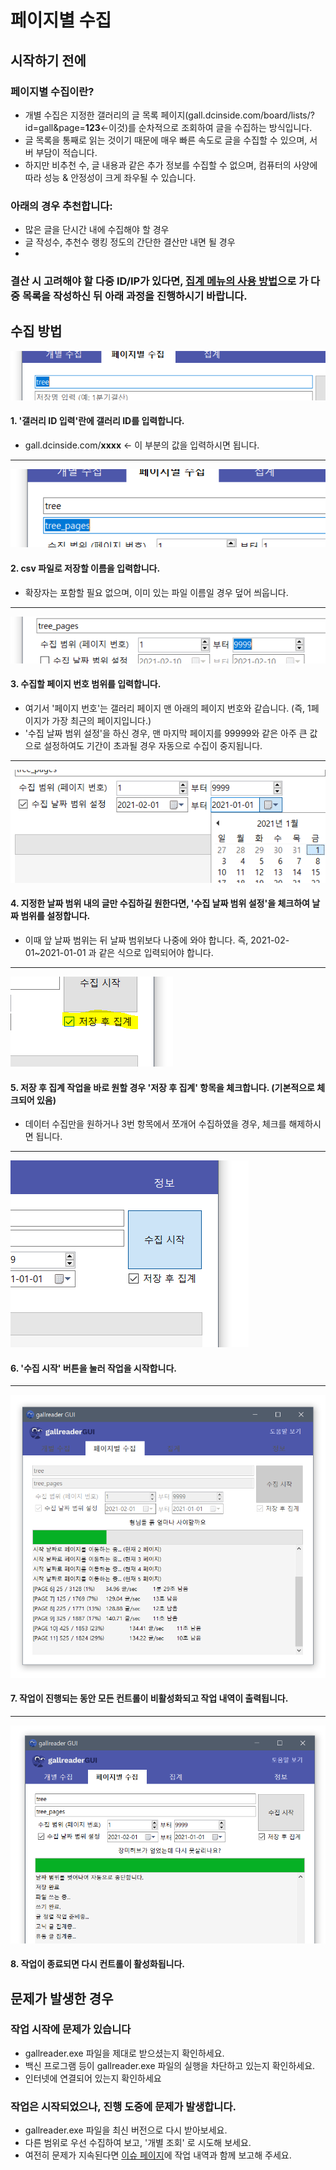 # 페이지별 수집

## 시작하기 전에

### 페이지별 수집이란?
- 개별 수집은 지정한 갤러리의 글 목록 페이지(gall.dcinside.com/board/lists/?id=gall&page=__123__<-이것)를 순차적으로 조회하여 글을 수집하는 방식입니다.
- 글 목록을 통째로 읽는 것이기 때문에 매우 빠른 속도로 글을 수집할 수 있으며, 서버 부담이 적습니다.
- 하지만 비추천 수, 글 내용과 같은 추가 정보를 수집할 수 없으며, 컴퓨터의 사양에 따라 성능 & 안정성이 크게 좌우될 수 있습니다.

### 아래의 경우 추천합니다:
- 많은 글을 단시간 내에 수집해야 할 경우
- 글 작성수, 추천수 랭킹 정도의 간단한 결산만 내면 될 경우
- 

### 결산 시 고려해야 할 다중 ID/IP가 있다면, [집계 메뉴의 사용 방법](/help/arrange)으로 가 다중 목록을 작성하신 뒤 아래 과정을 진행하시기 바랍니다.


## 수집 방법

![1](1.png)

#### 1. '갤러리 ID 입력'란에 갤러리 ID를 입력합니다.
- gall.dcinside.com/__xxxx__ <- 이 부분의 값을 입력하시면 됩니다.

---

![2](2.png)

#### 2. csv 파일로 저장할 이름을 입력합니다.
- 확장자는 포함할 필요 없으며, 이미 있는 파일 이름일 경우 덮어 씌웁니다.

---

![3](3.png)

#### 3. 수집할 페이지 번호 범위를 입력합니다.
- 여기서 '페이지 번호'는 갤러리 페이지 맨 아래의 페이지 번호와 같습니다. (즉, 1페이지가 가장 최근의 페이지입니다.)
- '수집 날짜 범위 설정'을 하신 경우, 맨 마지막 페이지를 99999와 같은 아주 큰 값으로 설정하여도 기간이 초과될 경우 자동으로 수집이 중지됩니다.

---

![4](4.png)

#### 4. 지정한 날짜 범위 내의 글만 수집하길 원한다면, '수집 날짜 범위 설정'을 체크하여 날짜 범위를 설정합니다.
- 이때 앞 날짜 범위는 뒤 날짜 범위보다 나중에 와야 합니다. 즉, 2021-02-01~2021-01-01 과 같은 식으로 입력되어야 합니다.

---

![5](5.png)

#### 5. 저장 후 집계 작업을 바로 원할 경우 '저장 후 집계' 항목을 체크합니다. (기본적으로 체크되어 있음)
- 데이터 수집만을 원하거나 3번 항목에서 쪼개어 수집하였을 경우, 체크를 해제하시면 됩니다.

---

![6](6.png)

#### 6. '수집 시작' 버튼을 눌러 작업을 시작합니다.

---

![7](7.png)

#### 7. 작업이 진행되는 동안 모든 컨트롤이 비활성화되고 작업 내역이 출력됩니다.

---

![8](8.png)

#### 8. 작업이 종료되면 다시 컨트롤이 활성화됩니다.



## 문제가 발생한 경우

### 작업 시작에 문제가 있습니다
- gallreader.exe 파일을 제대로 받으셨는지 확인하세요.
- 백신 프로그램 등이 gallreader.exe 파일의 실행을 차단하고 있는지 확인하세요.
- 인터넷에 연결되어 있는지 확인하세요

### 작업은 시작되었으나, 진행 도중에 문제가 발생합니다.
- gallreader.exe 파일을 최신 버전으로 다시 받아보세요.
- 다른 범위로 우선 수집하여 보고, '개별 조회' 로 시도해 보세요.
- 여전히 문제가 지속된다면 [이슈 페이지](https://github.com/pdjdev/gallreader-gui/issues)에 작업 내역과 함께 보고해 주세요.



